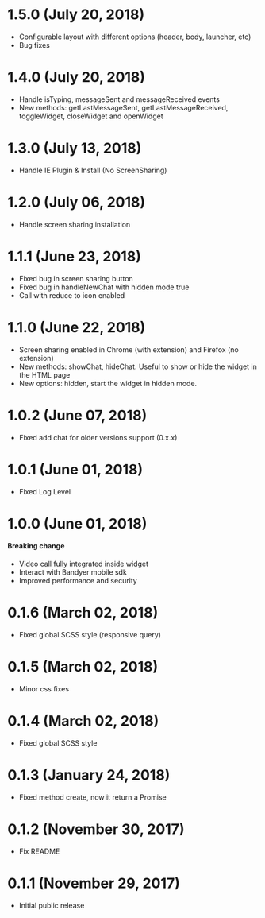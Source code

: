 # 1.5.0 (July 20, 2018)

- Configurable layout with different options (header, body, launcher, etc)
- Bug fixes

# 1.4.0 (July 20, 2018)

- Handle isTyping, messageSent and messageReceived events
- New methods: getLastMessageSent, getLastMessageReceived, toggleWidget, closeWidget and openWidget

# 1.3.0 (July 13, 2018)

- Handle IE Plugin & Install (No ScreenSharing)

# 1.2.0 (July 06, 2018)

- Handle screen sharing installation

# 1.1.1 (June 23, 2018)

- Fixed bug in screen sharing button
- Fixed bug in handleNewChat with hidden mode true
- Call with reduce to icon enabled

# 1.1.0 (June 22, 2018)

- Screen sharing enabled in Chrome (with extension) and Firefox (no extension)
- New methods: showChat, hideChat. Useful to show or hide the widget in the HTML page
- New options: hidden, start the widget in hidden mode.

# 1.0.2 (June 07, 2018)

- Fixed add chat for older versions support (0.x.x)

# 1.0.1 (June 01, 2018)

- Fixed Log Level

# 1.0.0 (June 01, 2018)

#### **Breaking change**

- Video call fully integrated inside widget
- Interact with Bandyer mobile sdk
- Improved performance and security

# 0.1.6 (March 02, 2018)

- Fixed global SCSS style (responsive query)

# 0.1.5 (March 02, 2018)

- Minor css fixes

# 0.1.4 (March 02, 2018)

- Fixed global SCSS style

# 0.1.3 (January 24, 2018)

- Fixed method create, now it return a Promise

# 0.1.2 (November 30, 2017)

- Fix README

# 0.1.1 (November 29, 2017)

- Initial public release
